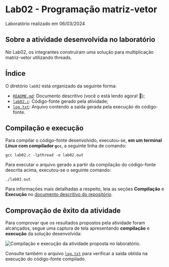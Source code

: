 <h1>Lab02 - Programação matriz-vetor</h1>
<p>Laboratório realizado em 06/03/2024</p>

<h2>Sobre a atividade desenvolvida no laboratório</h2>
<p>No Lab02, os integrantes construíram uma solução para multiplicação matriz-vetor utilizando threads.</p>

<h2>Índice</h2>
<p>O diretório <code>lab02</code> está organizado da seguinte forma:</p>
<ul>
 <li><a href="https://github.com/lihviaa/parallel-comp/blob/main/lab02/README.md"><code>README.md</code></a>: Documento descritivo (você o está lendo agora! 🙂);</li>
  <li><a href="https://github.com/lihviaa/parallel-comp/blob/main/lab02/lab02.c"><code>lab02.c</code></a>: Código-fonte gerado pela atividade;</li>
  <li><a href=""><code>log.txt</code></a>: Arquivo contendo a saída gerada pela execução do código-fonte.</li>
</ul>

<h2>Compilação e execução</h2>
<p>Para compilar o código-fonte desenvolvido, executou-se, <b>em um terminal <i>Linux</i> com compilador <code>gcc</code></b>, a seguinte linha de comando:</p>
<p><code>gcc lab02.c -lpthread -o lab02.out</code></p>
<p>Para executar o arquivo gerado a partir da compilação do código-fonte descrita acima, executou-se o seguinte comando:</p>
<p><code>./lab02.out</code></p>
<p>Para informações mais detalhadas a respeito, leia as seções <b>Compilação</b> e <b>Execução</b> no <a href="https://github.com/lihviaa/parallel-comp/blob/main/README.md">documento descritivo do repositório</a>.</p>

<h2>Comprovação de êxito da atividade</h2>
<p>Para comprovar que os resultados propostos pela atividade foram alcançados, segue uma captura de tela apresentando <b>compilação</b> e <b>execução</b> da solução desenvolvida:</p>
<img src="" alt="Compilação e execução da atividade proposta no laboratório." />
<p>Consulte também o arquivo <a href=""><code>log.txt</code></a> para verificar a saída obtida na execução do código-fonte compilado.</p>
